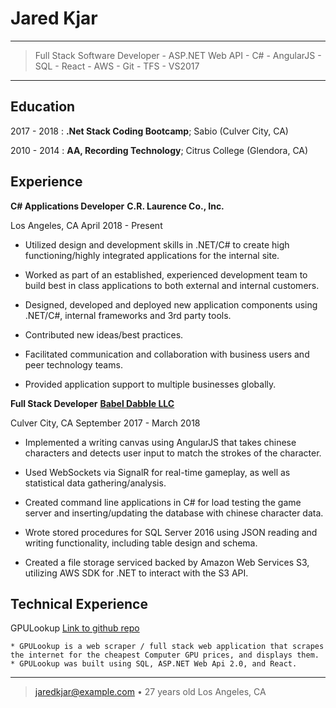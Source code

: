 Jared Kjar
============

----

>  Full Stack Software Developer - ASP.NET Web API - C# - AngularJS - SQL - React - AWS - Git - TFS - VS2017  

----

Education
---------

2017 - 2018
:   **.Net Stack Coding Bootcamp**; Sabio (Culver City, CA)

2010 - 2014
:   **AA, Recording Technology**; Citrus College (Glendora, CA)


Experience
----------

**C# Applications Developer**
**C.R. Laurence Co., Inc.**

Los Angeles, CA
April 2018 - Present

* Utilized design and development skills in .NET/C# to create high functioning/highly integrated applications for the internal site.

* Worked as part of an established, experienced development team to build best in class applications to both external and internal customers.

* Designed, developed and deployed new application components using .NET/C#, internal frameworks and 3rd party tools.

* Contributed new ideas/best practices.

* Facilitated communication and collaboration with business users and peer technology teams.

* Provided application support to multiple businesses globally.

**Full Stack Developer**
**[Babel Dabble LLC](http://www.babeldabble.com)**


Culver City, CA
September 2017 - March 2018

* Implemented a writing canvas using AngularJS that takes chinese characters and detects user input to match the strokes of the character.

* Used WebSockets via SignalR for real-time gameplay, as well as statistical data gathering/analysis.

* Created command line applications in C#  for load testing the game server and inserting/updating the database with chinese character data.

* Wrote stored procedures for SQL Server 2016 using JSON reading and writing functionality, including table design and schema.

* Created a file storage serviced backed by Amazon Web Services S3, utilizing AWS SDK for .NET to interact with the S3 API.


Technical Experience
--------------------

GPULookup
[Link to github repo](https://www.github.com/jarekjar/GPULookup)

    * GPULookup is a web scraper / full stack web application that scrapes
    the internet for the cheapest Computer GPU prices, and displays them.
    * GPULookup was built using SQL, ASP.NET Web Api 2.0, and React.

----

> <jaredkjar@example.com> • 27 years old
> Los Angeles, CA